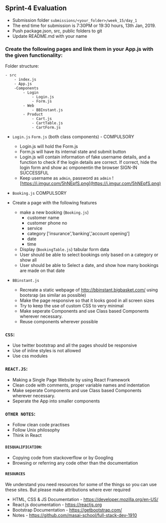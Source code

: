 ## Sprint-4 Evaluation

- Submission folder `submissions/<your_folder>/week_15/day_1`
- The end time for submission is 7:30PM or 19:30 hours, 13th Jan, 2019.
- Push package.json, src, public folders to git 
- Update README.md with your name

###  Create the following pages and link them in your App.js with the given functionality:

Folder structure:
```
- src
    - index.js
    - App.js
    -Components
        - Login
            - Login.js
            - Form.js
        - Web
            - BBInstant.js
        - Product
            - Cart.js
            - CartTable.js
            - CartForm.js

```

- `Login.js` `Form.js` (both class components) - COMPULSORY
  - Login.js will hold the Form.js
  - Form.js will have its internal state and submit button
  - Login.js will contain information of fake username details, and a function to check if the login details are correct. If correct, hide the login form and show ac omponentin the browser SIGN-IN SUCCESSFUL
  - Keep username as `admin`, password as `admin`
  ![https://i.imgur.com/5hNEpfS.png](https://i.imgur.com/5hNEpfS.png)

- `Booking.js` COMPULSORY
- Create a page with the following features 
    - make a new booking (`Booking.js`)
        - customer name
        - customer phone no
        - service
        - category ['insurance','banking','account opening']
        - date
        - time
    - Display (`BookingTable.js`) tabular form data
    - User should be able to select bookings only based on a category or show all
    - User should be able to Select a date, and show how many bookings are made on that date

- `BBinstant.js`
  - Recreate a static webpage of http://bbinstant.bigbasket.com/ using bootsrap (as similar as possible)
  - Make the page responsive so that it looks good in all screen sizes
  - Try to keep the use of custom CSS to very minimal
  - Make seperate Components and use Class based Components wherever necessary. 
  - Reuse components wherever possible



### `CSS`:
- Use twitter bootstrap and all the pages should be responsive
- Use of inline styles is not allowed
- Use css modules

### `REACT.JS`:
- Making a Single Page Website by using React Framework
- Clean code with comments, proper variable names and indentation
- Make seperate Components and use Class based Components wherever necessary. 
- Seperate the App into smaller components


### `OTHER NOTES`:
- Follow clean code practises
- Follow Unix philosophy
- Think in React

#### `DISQUALIFICATION`:

- Copying code from stackoverflow or by Googling
- Browsing or referring any code other than the documentation

#### `RESOURCES`

We understand you need resources for some of the things so you can use these sites. But please make attributions where ever required

- HTML, CSS & JS Documentation - <https://developer.mozilla.org/en-US/>
- React.js documentation - <https://reactjs.org>
- Bootstrap Documentation - https://getbootstrap.com/
- Notes - https://github.com/masai-school/full-stack-dev-1910
